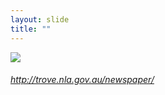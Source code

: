 ```yaml
---
layout: slide
title: ""
---
```


<section>
<a class="stretch" href="http://trove.nla.gov.au/newspaper/"><img class="rotate-left" src="{{ site.baseurl }}/assets/images/newspapers.png"></a>
<h6 class="rotate-left"><a class="external" href="http://trove.nla.gov.au/newspaper/">http://trove.nla.gov.au/newspaper/</a></h6>
</section>
